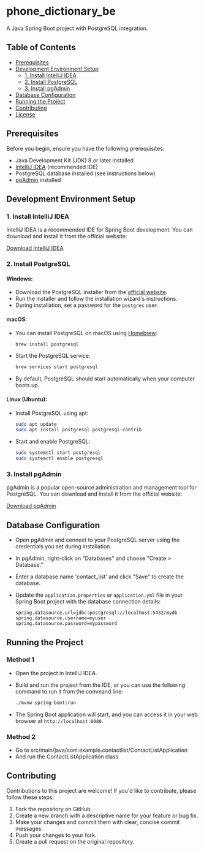 # phone_dictionary_be

A Java Spring Boot project with PostgreSQL integration.

## Table of Contents

- [Prerequisites](#prerequisites)
- [Development Environment Setup](#development-environment-setup)
  - [1. Install IntelliJ IDEA](#1-install-intellij-idea)
  - [2. Install PostgreSQL](#2-install-postgresql)
  - [3. Install pgAdmin](#3-install-pgadmin)
- [Database Configuration](#database-configuration)
- [Running the Project](#running-the-project)
- [Contributing](#contributing)
- [License](#license)

## Prerequisites

Before you begin, ensure you have the following prerequisites:

- Java Development Kit (JDK) 8 or later installed
- [IntelliJ IDEA](https://www.jetbrains.com/idea/) (recommended IDE)
- PostgreSQL database installed (see instructions below)
- [pgAdmin](https://www.pgadmin.org/download/) installed

## Development Environment Setup

### 1. Install IntelliJ IDEA

IntelliJ IDEA is a recommended IDE for Spring Boot development. You can download and install it from the official website:

[Download IntelliJ IDEA](https://www.jetbrains.com/idea/download/)

### 2. Install PostgreSQL

#### Windows:

- Download the PostgreSQL installer from the [official website](https://www.postgresql.org/download/windows/).
- Run the installer and follow the installation wizard's instructions.
- During installation, set a password for the `postgres` user.

#### macOS:

- You can install PostgreSQL on macOS using [Homebrew](https://brew.sh/):

   ```bash
   brew install postgresql
   ```

- Start the PostgreSQL service:

   ```bash
   brew services start postgresql
   ```

- By default, PostgreSQL should start automatically when your computer boots up.

#### Linux (Ubuntu):

- Install PostgreSQL using apt:

   ```bash
   sudo apt update
   sudo apt install postgresql postgresql-contrib
   ```

- Start and enable PostgreSQL:

   ```bash
   sudo systemctl start postgresql
   sudo systemctl enable postgresql
   ```

### 3. Install pgAdmin

pgAdmin is a popular open-source administration and management tool for PostgreSQL. You can download and install it from the official website:

[Download pgAdmin](https://www.pgadmin.org/download/)

## Database Configuration

- Open pgAdmin and connect to your PostgreSQL server using the credentials you set during installation.

- In pgAdmin, right-click on "Databases" and choose "Create > Database."

- Enter a database name 'contact_list' and click "Save" to create the database.

- Update the `application.properties` or `application.yml` file in your Spring Boot project with the database connection details:

  ```properties
  spring.datasource.url=jdbc:postgresql://localhost:5432/mydb
  spring.datasource.username=myuser
  spring.datasource.password=mypassword
  ```

## Running the Project

### Method 1

- Open the project in IntelliJ IDEA.
- Build and run the project from the IDE, or you can use the following command to run it from the command line:

  ```bash
  ./mvnw spring-boot:run
  ```

- The Spring Boot application will start, and you can access it in your web browser at `http://localhost:8080`.

### Method 2

- Go to src/main/java/com.example.contactlist/ContactListApplication
- And run the ContactListApplication class

## Contributing

Contributions to this project are welcome! If you'd like to contribute, please follow these steps:

1. Fork the repository on GitHub.
2. Create a new branch with a descriptive name for your feature or bug fix.
3. Make your changes and commit them with clear, concise commit messages.
4. Push your changes to your fork.
5. Create a pull request on the original repository.
